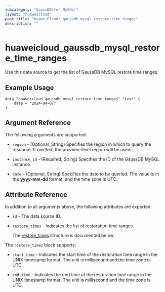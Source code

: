 ```yaml
---
subcategory: "GaussDB(for MySQL)"
layout: "huaweicloud"
page_title: "HuaweiCloud: gaussdb_mysql_restore_time_ranges"
description: ""
---
```


# huaweicloud_gaussdb_mysql_restore_time_ranges

Use this data source to get the list of GaussDB MySQL restore time ranges.

## Example Usage

```hcl
data "huaweicloud_gaussdb_mysql_restore_time_ranges" "test" {
    date = "2024-04-07"
}
```

## Argument Reference

The following arguments are supported:

* `region` - (Optional, String) Specifies the region in which to query the resource.
  If omitted, the provider-level region will be used.

* `instance_id` - (Required, String) Specifies the ID of the GaussDB MySQL instance.

* `date` - (Optional, String) Specifies the date to be queried.
  The value is in the **yyyy-mm-dd** format, and the time zone is UTC.

## Attribute Reference

In addition to all arguments above, the following attributes are exported:

* `id` - The data source ID.

* `restore_times` - Indicates the list of restoration time ranges.

  The [restore_times](#restore_times_struct) structure is documented below.

<a name="restore_times_struct"></a>
The `restore_times` block supports:

* `start_time` - Indicates the start time of the restoration time range in the UNIX timestamp format.
  The unit is millisecond and the time zone is UTC.

* `end_time` - Indicates the end time of the restoration time range in the UNIX timestamp format.
  The unit is millisecond and the time zone is UTC.
